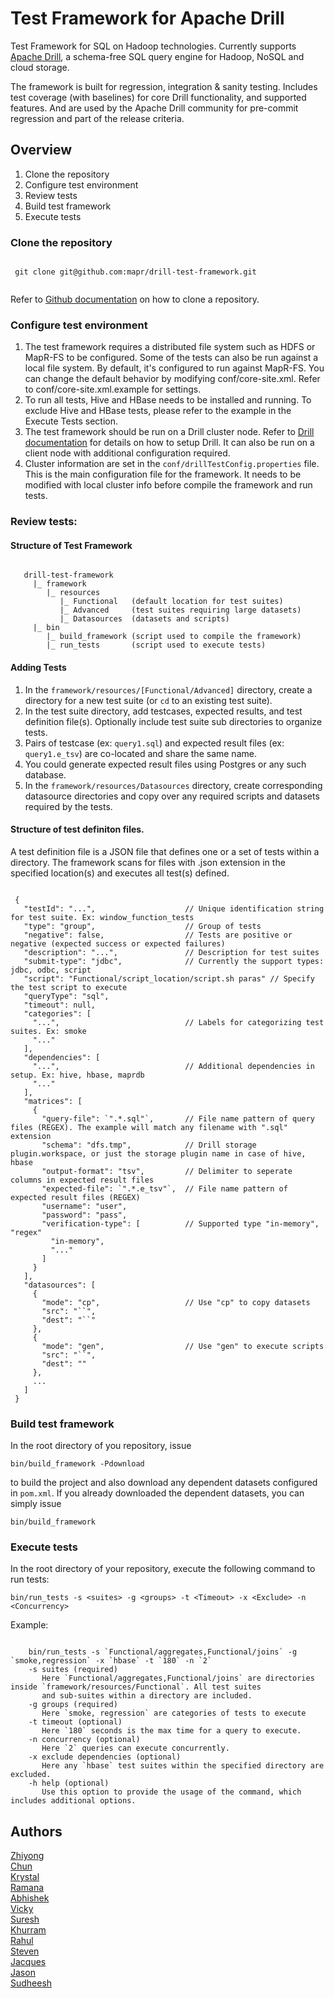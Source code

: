 # Test Framework for Apache Drill

Test Framework for SQL on Hadoop technologies. Currently supports [Apache Drill](http://drill.apache.org/), a schema-free SQL query engine for Hadoop, NoSQL and cloud storage.

The framework is built for regression, integration & sanity testing. Includes test coverage (with baselines) for core Drill functionality, and supported features. And are used by the Apache Drill community for pre-commit regression and part of the release criteria.

## Overview
 1. Clone the repository
 2. Configure test environment
 3. Review tests
 4. Build test framework
 5. Execute tests

### Clone the repository
 <pre><code>
 git clone git@github.com:mapr/drill-test-framework.git
 </code></pre>
Refer to [Github documentation](https://help.github.com/articles/cloning-a-repository) on how to clone a repository. 

### Configure test environment
 1. The test framework requires a distributed file system such as HDFS or MapR-FS to be configured. Some of the tests can also be run against a local file system. By default, it's configured to run against MapR-FS. You can change the default behavior by modifying conf/core-site.xml. Refer to conf/core-site.xml.example for settings.
 2. To run all tests, Hive and HBase needs to be installed and running. To exclude Hive and HBase tests, please refer to the example in the Execute Tests section.
 3. The test framework should be run on a Drill cluster node. Refer to [Drill documentation](http://drill.apache.org/docs/installing-drill-in-distributed-mode) for details on how to setup Drill. It can also be run on a client node with additional configuration required.
 4. Cluster information are set in the `conf/drillTestConfig.properties` file. This is the main configuration file for the framework. It needs to be modified with local cluster info before compile the framework and run tests. 

### Review tests:

#### Structure of Test Framework
 <pre><code>
   drill-test-framework
     |_ framework
        |_ resources
           |_ Functional   (default location for test suites) 
           |_ Advanced     (test suites requiring large datasets)
           |_ Datasources  (datasets and scripts)
     |_ bin
        |_ build_framework (script used to compile the framework)
        |_ run_tests       (script used to execute tests)
</code></pre>

#### Adding Tests
 1. In the `framework/resources/[Functional/Advanced]` directory, create a directory for a new test suite (or `cd` to an existing test suite).
 2. In the test suite directory, add testcases, expected results, and test definition file(s). Optionally include test suite sub directories to organize tests. 
 3. Pairs of testcase (ex: `query1.sql`) and expected result files (ex: `query1.e_tsv`) are co-located and share the same name.
 4. You could generate expected result files using Postgres or any such database.
 5. In the `framework/resources/Datasources` directory, create corresponding datasource directories and copy over any required scripts and datasets required by the tests.

#### Structure of test definiton files. 
A test definition file is a JSON file that defines one or a set of tests within a directory. The framework scans for files with .json extension in the specified location(s) and executes all test(s) defined. 

 <pre><code>
 {
   "testId": "...",                    // Unique identification string for test suite. Ex: window_function_tests
   "type": "group",                    // Group of tests
   "negative": false,                  // Tests are positive or negative (expected success or expected failures)
   "description": "...",               // Description for test suites
   "submit-type": "jdbc",              // Currently the support types: jdbc, odbc, script
   "script": "Functional/script_location/script.sh paras" // Specify the test script to execute
   "queryType": "sql",              
   "timeout": null,
   "categories": [
     "...",                            // Labels for categorizing test suites. Ex: smoke
     "..."
   ],
   "dependencies": [
     "...",                            // Additional dependencies in setup. Ex: hive, hbase, maprdb
     "..."  
   ],
   "matrices": [
     {
       "query-file": `".*.sql"`,       // File name pattern of query files (REGEX). The example will match any filename with ".sql" extension
       "schema": "dfs.tmp",            // Drill storage plugin.workspace, or just the storage plugin name in case of hive, hbase
       "output-format": "tsv",         // Delimiter to seperate columns in expected result files
       "expected-file": `".*.e_tsv"`,  // File name pattern of expected result files (REGEX)
       "username": "user",
       "password": "pass",
       "verification-type": [          // Supported type "in-memory", "regex"
         "in-memory",
         "..."
       ]
     }
   ],
   "datasources": [
     {
       "mode": "cp",                   // Use "cp" to copy datasets
       "src": "`<Source path on local file system>`",
       "dest": "`<Destination path on DFS>`"
     },
     {
       "mode": "gen",                  // Use "gen" to execute scripts
       "src": "`<Source path on local file system>`",
       "dest": ""
     },
     ...
   ]
 }
</code></pre>

### Build test framework
In the root directory of you repository, issue 

`bin/build_framework -Pdownload` 

to build the project and also download any dependent datasets configured in `pom.xml`. If you already downloaded the dependent datasets, you can simply issue

`bin/build_framework`

### Execute tests
In the root directory of your repository, execute the following command to run tests:

`bin/run_tests -s <suites> -g <groups> -t <Timeout> -x <Exclude> -n <Concurrency>`

Example:
 <pre><code>
 	bin/run_tests -s `Functional/aggregates,Functional/joins` -g `smoke,regression` -x `hbase` -t `180` -n `2`
    -s suites (required)
       Here `Functional/aggregates,Functional/joins` are directories inside `framework/resources/Functional`. All test suites
       and sub-suites within a directory are included.
    -g groups (required)
       Here `smoke, regression` are categories of tests to execute
    -t timeout (optional)
       Here `180` seconds is the max time for a query to execute.
    -n concurrency (optional)
       Here `2` queries can execute concurrently.
    -x exclude dependencies (optional)
       Here any `hbase` test suites within the specified directory are excluded.
    -h help (optional)
       Use this option to provide the usage of the command, which includes additional options.
</code></pre>

## Authors

[Zhiyong](https://github.com/zhiyongliu)  
[Chun](https://github.com/cchang738)  
[Krystal](https://github.com/krystaln)  
[Ramana](https://github.com/inramana)  
[Abhishek](https://github.com/agirish)  
[Vicky](https://github.com/vmarkman)  
[Suresh](https://github.com/sollala)  
[Khurram](https://github.com/kfaraaz)  
[Rahul](https://github.com/rchallapalli)  
[Steven](https://github.com/StevenMPhillips)  
[Jacques](https://github.com/jacques-n)  
[Jason](https://github.com/jaltekruse)  
[Sudheesh](https://github.com/sudheeshkatkam)   
